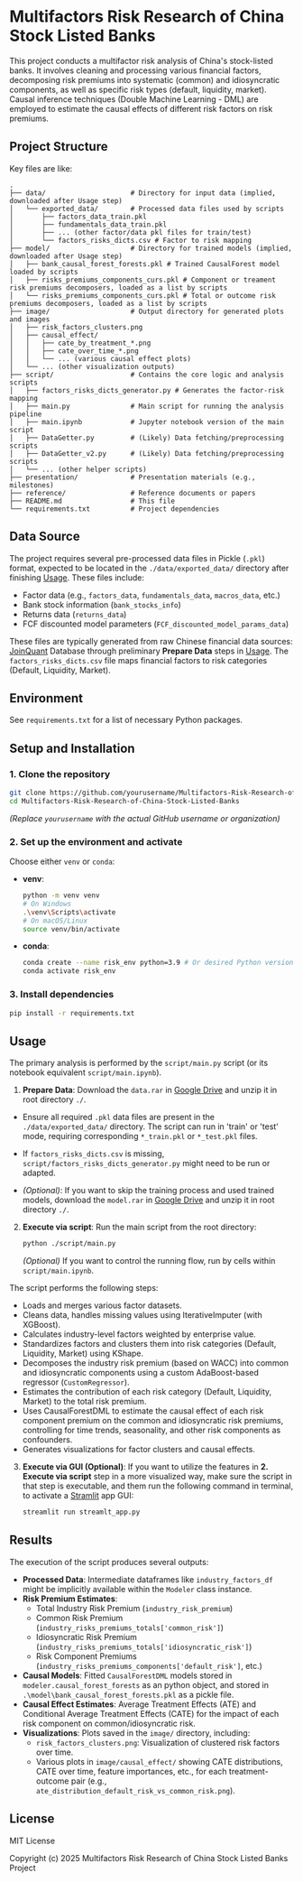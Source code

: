 # Multifactors Risk Research of China Stock Listed Banks

This project conducts a multifactor risk analysis of China's stock-listed banks. It involves cleaning and processing various financial factors, decomposing risk premiums into systematic (common) and idiosyncratic components, as well as specific risk types (default, liquidity, market). Causal inference techniques (Double Machine Learning - DML) are employed to estimate the causal effects of different risk factors on risk premiums.

## Project Structure

Key files are like:
```
.
├── data/                     # Directory for input data (implied, downloaded after Usage step)
│   └── exported_data/        # Processed data files used by scripts
│       ├── factors_data_train.pkl
│       ├── fundamentals_data_train.pkl
│       ├── ... (other factor/data pkl files for train/test)
│       └── factors_risks_dicts.csv # Factor to risk mapping
├── model/                    # Directory for trained models (implied, downloaded after Usage step)
│   ├── bank_causal_forest_forests.pkl # Trained CausalForest model loaded by scripts
│   ├── risks_premiums_components_curs.pkl # Component or treament risk premiums decomposers, loaded as a list by scripts
│   └── risks_premiums_components_curs.pkl # Total or outcome risk premiums decomposers, loaded as a list by scripts
├── image/                    # Output directory for generated plots and images
│   ├── risk_factors_clusters.png
│   ├── causal_effect/
│   │   ├── cate_by_treatment_*.png
│   │   ├── cate_over_time_*.png
│   │   └── ... (various causal effect plots)
│   └── ... (other visualization outputs)
├── script/                   # Contains the core logic and analysis scripts
│   ├── factors_risks_dicts_generator.py # Generates the factor-risk mapping
│   ├── main.py               # Main script for running the analysis pipeline
│   ├── main.ipynb            # Jupyter notebook version of the main script
│   ├── DataGetter.py         # (Likely) Data fetching/preprocessing scripts
│   ├── DataGetter_v2.py      # (Likely) Data fetching/preprocessing scripts
│   └── ... (other helper scripts)
├── presentation/             # Presentation materials (e.g., milestones)
├── reference/                # Reference documents or papers
├── README.md                 # This file
└── requirements.txt          # Project dependencies
```

## Data Source

The project requires several pre-processed data files in Pickle (`.pkl`) format, expected to be located in the `./data/exported_data/` directory after finishing [Usage](#usage). These files include:

*   Factor data (e.g., `factors_data`, `fundamentals_data`, `macros_data`, etc.)
*   Bank stock information (`bank_stocks_info`)
*   Returns data (`returns_data`)
*   FCF discounted model parameters (`FCF_discounted_model_params_data`)

These files are typically generated from raw Chinese financial data sources: [JoinQuant](https://www.joinquant.com) Database through preliminary **Prepare Data** steps in [Usage](#usage). The `factors_risks_dicts.csv` file maps financial factors to risk categories (Default, Liquidity, Market).

## Environment

See `requirements.txt` for a list of necessary Python packages.

## Setup and Installation

### 1. Clone the repository

```bash
git clone https://github.com/yourusername/Multifactors-Risk-Research-of-China-Stock-Listed-Banks.git
cd Multifactors-Risk-Research-of-China-Stock-Listed-Banks
```
*(Replace `yourusername` with the actual GitHub username or organization)*

### 2. Set up the environment and activate

Choose either `venv` or `conda`:

*   **venv**:
    ```bash
    python -m venv venv
    # On Windows
    .\venv\Scripts\activate
    # On macOS/Linux
    source venv/bin/activate
    ```

*   **conda**:
    ```bash
    conda create --name risk_env python=3.9 # Or desired Python version
    conda activate risk_env
    ```

### 3. Install dependencies

```bash
pip install -r requirements.txt
```

## Usage

The primary analysis is performed by the `script/main.py` script (or its notebook equivalent `script/main.ipynb`).

1.  **Prepare Data**: Download the `data.rar` in [Google Drive](https://drive.google.com/file/d/1s_oow9tJfZi22KnecP3lE2FiAGtiHKgY/view?usp=sharing) and unzip it in root directory `./`.

  - Ensure all required `.pkl` data files are present in the `./data/exported_data/` directory. The script can run in 'train' or 'test' mode, requiring corresponding `*_train.pkl` or `*_test.pkl` files.

  - If `factors_risks_dicts.csv` is missing, `script/factors_risks_dicts_generator.py` might need to be run or adapted.

  - *(Optional)*: If you want to skip the training process and used trained models, download the `model.rar` in [Google Drive](https://drive.google.com/file/d/1ZOume8DJvDtKPNw4YwYOWcn7rdViXDma/view?usp=sharing) and unzip it in root directory `./`.

2.  **Execute via script**: Run the main script from the root directory:
    ```bash
    python ./script/main.py
    ```
    *(Optional)* If you want to control the running flow, run by cells within `script/main.ipynb`.

The script performs the following steps:
*   Loads and merges various factor datasets.
*   Cleans data, handles missing values using IterativeImputer (with XGBoost).
*   Calculates industry-level factors weighted by enterprise value.
*   Standardizes factors and clusters them into risk categories (Default, Liquidity, Market) using KShape.
*   Decomposes the industry risk premium (based on WACC) into common and idiosyncratic components using a custom AdaBoost-based regressor (`CustomRegressor`).
*   Estimates the contribution of each risk category (Default, Liquidity, Market) to the total risk premium.
*   Uses CausalForestDML to estimate the causal effect of each risk component premium on the common and idiosyncratic risk premiums, controlling for time trends, seasonality, and other risk components as confounders.
*   Generates visualizations for factor clusters and causal effects.

3. **Execute via GUI (Optional)**: If you want to utilize the features in **2. Execute via script** step in a more visualized way, make sure the script in that step is executable, and them run the following command in terminal, to activate a [Stramlit](https://streamlit.io/) app GUI:

   ```bash
   streamlit run streamlt_app.py
   ```

## Results

The execution of the script produces several outputs:

*   **Processed Data**: Intermediate dataframes like `industry_factors_df` might be implicitly available within the `Modeler` class instance.
*   **Risk Premium Estimates**:
    *   Total Industry Risk Premium (`industry_risk_premium`)
    *   Common Risk Premium (`industry_risks_premiums_totals['common_risk']`)
    *   Idiosyncratic Risk Premium (`industry_risks_premiums_totals['idiosyncratic_risk']`)
    *   Risk Component Premiums (`industry_risks_premiums_components['default_risk']`, etc.)
*   **Causal Models**: Fitted `CausalForestDML` models stored in `modeler.causal_forest_forests` as an python object, and stored in `.\model\bank_causal_forest_forests.pkl` as a pickle file.
*   **Causal Effect Estimates**: Average Treatment Effects (ATE) and Conditional Average Treatment Effects (CATE) for the impact of each risk component on common/idiosyncratic risk.
*   **Visualizations**: Plots saved in the `image/` directory, including:
    *   `risk_factors_clusters.png`: Visualization of clustered risk factors over time.
    *   Various plots in `image/causal_effect/` showing CATE distributions, CATE over time, feature importances, etc., for each treatment-outcome pair (e.g., `ate_distribution_default_risk_vs_common_risk.png`).

## License

MIT License

Copyright (c) 2025 Multifactors Risk Research of China Stock Listed Banks Project
